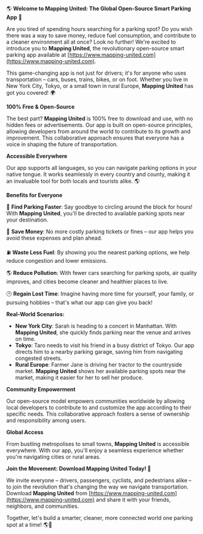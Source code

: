 🌎 **Welcome to Mapping United: The Global Open-Source Smart Parking App** 🌈

Are you tired of spending hours searching for a parking spot? Do you wish there was a way to save money, reduce fuel consumption, and contribute to a cleaner environment all at once? Look no further! We're excited to introduce you to **Mapping United**, the revolutionary open-source smart parking app available at [https://www.mapping-united.com](https://www.mapping-united.com).

This game-changing app is not just for drivers; it's for anyone who uses transportation – cars, buses, trains, bikes, or on foot. Whether you live in New York City, Tokyo, or a small town in rural Europe, **Mapping United** has got you covered! 🌍

**100% Free & Open-Source**

The best part? **Mapping United** is 100% free to download and use, with no hidden fees or advertisements. Our app is built on open-source principles, allowing developers from around the world to contribute to its growth and improvement. This collaborative approach ensures that everyone has a voice in shaping the future of transportation.

**Accessible Everywhere**

Our app supports all languages, so you can navigate parking options in your native tongue. It works seamlessly in every country and county, making it an invaluable tool for both locals and tourists alike. 🌎

**Benefits for Everyone**

🚗 **Find Parking Faster**: Say goodbye to circling around the block for hours! With **Mapping United**, you'll be directed to available parking spots near your destination.

💸 **Save Money**: No more costly parking tickets or fines – our app helps you avoid these expenses and plan ahead.

⛽️ **Waste Less Fuel**: By showing you the nearest parking options, we help reduce congestion and lower emissions.

🌎 **Reduce Pollution**: With fewer cars searching for parking spots, air quality improves, and cities become cleaner and healthier places to live.

🕒 **Regain Lost Time**: Imagine having more time for yourself, your family, or pursuing hobbies – that's what our app can give you back!

**Real-World Scenarios:**

*   **New York City**: Sarah is heading to a concert in Manhattan. With **Mapping United**, she quickly finds parking near the venue and arrives on time.
*   **Tokyo**: Taro needs to visit his friend in a busy district of Tokyo. Our app directs him to a nearby parking garage, saving him from navigating congested streets.
*   **Rural Europe**: Farmer Jane is driving her tractor to the countryside market. **Mapping United** shows her available parking spots near the market, making it easier for her to sell her produce.

**Community Empowerment**

Our open-source model empowers communities worldwide by allowing local developers to contribute to and customize the app according to their specific needs. This collaborative approach fosters a sense of ownership and responsibility among users.

**Global Access**

From bustling metropolises to small towns, **Mapping United** is accessible everywhere. With our app, you'll enjoy a seamless experience whether you're navigating cities or rural areas.

**Join the Movement: Download Mapping United Today! 📲**

We invite everyone – drivers, passengers, cyclists, and pedestrians alike – to join the revolution that's changing the way we navigate transportation. Download **Mapping United** from [https://www.mapping-united.com](https://www.mapping-united.com) and share it with your friends, neighbors, and communities.

Together, let's build a smarter, cleaner, more connected world one parking spot at a time! 🌎💚